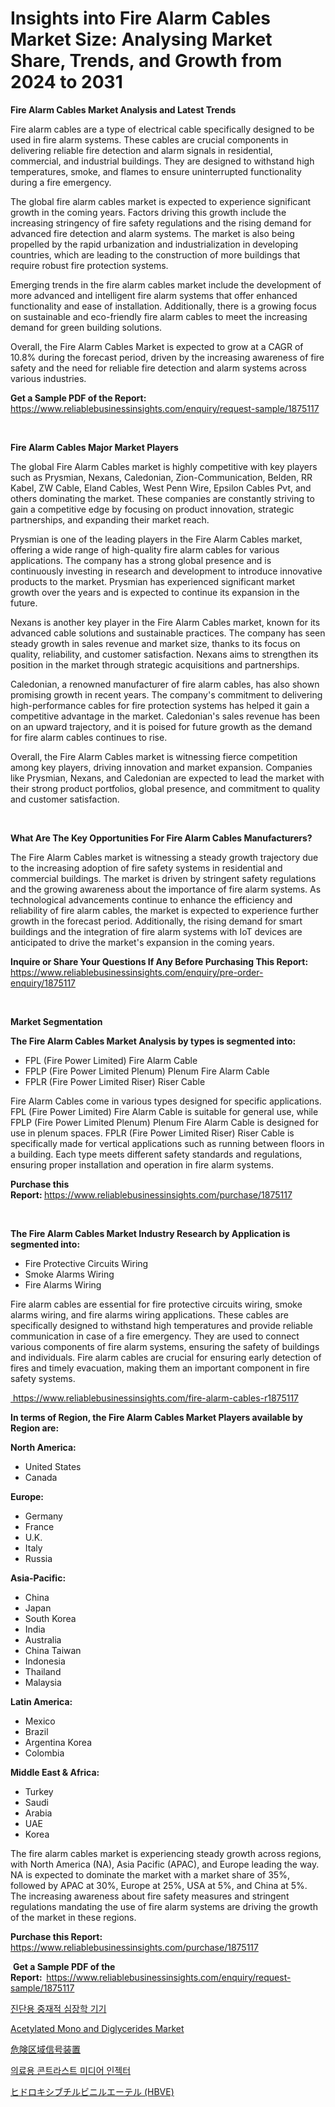 <p><h1>Insights into Fire Alarm Cables Market Size: Analysing Market Share, Trends, and Growth from 2024 to 2031</h1></p><p><strong>Fire Alarm Cables Market Analysis and Latest Trends</strong></p>
<p><p>Fire alarm cables are a type of electrical cable specifically designed to be used in fire alarm systems. These cables are crucial components in delivering reliable fire detection and alarm signals in residential, commercial, and industrial buildings. They are designed to withstand high temperatures, smoke, and flames to ensure uninterrupted functionality during a fire emergency.</p><p>The global fire alarm cables market is expected to experience significant growth in the coming years. Factors driving this growth include the increasing stringency of fire safety regulations and the rising demand for advanced fire detection and alarm systems. The market is also being propelled by the rapid urbanization and industrialization in developing countries, which are leading to the construction of more buildings that require robust fire protection systems.</p><p>Emerging trends in the fire alarm cables market include the development of more advanced and intelligent fire alarm systems that offer enhanced functionality and ease of installation. Additionally, there is a growing focus on sustainable and eco-friendly fire alarm cables to meet the increasing demand for green building solutions.</p><p>Overall, the Fire Alarm Cables Market is expected to grow at a CAGR of 10.8% during the forecast period, driven by the increasing awareness of fire safety and the need for reliable fire detection and alarm systems across various industries.</p></p>
<p><strong>Get a Sample PDF of the Report:&nbsp;</strong> <a href="https://www.reliablebusinessinsights.com/enquiry/request-sample/1875117">https://www.reliablebusinessinsights.com/enquiry/request-sample/1875117</a></p>
<p>&nbsp;</p>
<p><strong>Fire Alarm Cables Major Market Players</strong></p>
<p><p>The global Fire Alarm Cables market is highly competitive with key players such as Prysmian, Nexans, Caledonian, Zion-Communication, Belden, RR Kabel, ZW Cable, Eland Cables, West Penn Wire, Epsilon Cables Pvt, and others dominating the market. These companies are constantly striving to gain a competitive edge by focusing on product innovation, strategic partnerships, and expanding their market reach.</p><p>Prysmian is one of the leading players in the Fire Alarm Cables market, offering a wide range of high-quality fire alarm cables for various applications. The company has a strong global presence and is continuously investing in research and development to introduce innovative products to the market. Prysmian has experienced significant market growth over the years and is expected to continue its expansion in the future.</p><p>Nexans is another key player in the Fire Alarm Cables market, known for its advanced cable solutions and sustainable practices. The company has seen steady growth in sales revenue and market size, thanks to its focus on quality, reliability, and customer satisfaction. Nexans aims to strengthen its position in the market through strategic acquisitions and partnerships.</p><p>Caledonian, a renowned manufacturer of fire alarm cables, has also shown promising growth in recent years. The company's commitment to delivering high-performance cables for fire protection systems has helped it gain a competitive advantage in the market. Caledonian's sales revenue has been on an upward trajectory, and it is poised for future growth as the demand for fire alarm cables continues to rise.</p><p>Overall, the Fire Alarm Cables market is witnessing fierce competition among key players, driving innovation and market expansion. Companies like Prysmian, Nexans, and Caledonian are expected to lead the market with their strong product portfolios, global presence, and commitment to quality and customer satisfaction.</p></p>
<p>&nbsp;</p>
<p><strong>What Are The Key Opportunities For Fire Alarm Cables Manufacturers?</strong></p>
<p><p>The Fire Alarm Cables market is witnessing a steady growth trajectory due to the increasing adoption of fire safety systems in residential and commercial buildings. The market is driven by stringent safety regulations and the growing awareness about the importance of fire alarm systems. As technological advancements continue to enhance the efficiency and reliability of fire alarm cables, the market is expected to experience further growth in the forecast period. Additionally, the rising demand for smart buildings and the integration of fire alarm systems with IoT devices are anticipated to drive the market's expansion in the coming years.</p></p>
<p><strong>Inquire or Share Your Questions If Any Before Purchasing This Report:</strong> <a href="https://www.reliablebusinessinsights.com/enquiry/pre-order-enquiry/1875117">https://www.reliablebusinessinsights.com/enquiry/pre-order-enquiry/1875117</a></p>
<p>&nbsp;</p>
<p><strong>Market Segmentation</strong></p>
<p><strong>The Fire Alarm Cables Market Analysis by types is segmented into:</strong></p>
<p><ul><li>FPL (Fire Power Limited) Fire Alarm Cable</li><li>FPLP (Fire Power Limited Plenum) Plenum Fire Alarm Cable</li><li>FPLR (Fire Power Limited Riser) Riser Cable</li></ul></p>
<p><p>Fire Alarm Cables come in various types designed for specific applications. FPL (Fire Power Limited) Fire Alarm Cable is suitable for general use, while FPLP (Fire Power Limited Plenum) Plenum Fire Alarm Cable is designed for use in plenum spaces. FPLR (Fire Power Limited Riser) Riser Cable is specifically made for vertical applications such as running between floors in a building. Each type meets different safety standards and regulations, ensuring proper installation and operation in fire alarm systems.</p></p>
<p><strong>Purchase this Report:&nbsp;</strong><a href="https://www.reliablebusinessinsights.com/purchase/1875117">https://www.reliablebusinessinsights.com/purchase/1875117</a></p>
<p>&nbsp;</p>
<p><strong>The Fire Alarm Cables Market Industry Research by Application is segmented into:</strong></p>
<p><ul><li>Fire Protective Circuits Wiring</li><li>Smoke Alarms Wiring</li><li>Fire Alarms Wiring</li></ul></p>
<p><p>Fire alarm cables are essential for fire protective circuits wiring, smoke alarms wiring, and fire alarms wiring applications. These cables are specifically designed to withstand high temperatures and provide reliable communication in case of a fire emergency. They are used to connect various components of fire alarm systems, ensuring the safety of buildings and individuals. Fire alarm cables are crucial for ensuring early detection of fires and timely evacuation, making them an important component in fire safety systems.</p></p>
<p><a href="https://www.reliablebusinessinsights.com/fire-alarm-cables-r1875117">&nbsp;https://www.reliablebusinessinsights.com/fire-alarm-cables-r1875117</a></p>
<p><strong>In terms of Region, the Fire Alarm Cables Market Players available by Region are:</strong></p>
<p>
    <p> <strong> North America: </strong>
        <ul>
            <li>United States</li>
            <li>Canada</li>
        </ul>
        </p> 
    <p> <strong> Europe: </strong>
        <ul>
            <li>Germany</li>
            <li>France</li>
            <li>U.K.</li>
            <li>Italy</li>
            <li>Russia</li>
        </ul>
        </p> 
    <p> <strong> Asia-Pacific: </strong>
        <ul>
            <li>China</li>
            <li>Japan</li>
            <li>South Korea</li>
            <li>India</li>
            <li>Australia</li>
            <li>China Taiwan</li>
            <li>Indonesia</li>
            <li>Thailand</li>
            <li>Malaysia</li>
        </ul>
        </p> 
    <p> <strong> Latin America: </strong>
        <ul>
            <li>Mexico</li>
            <li>Brazil</li>
            <li>Argentina Korea</li>
            <li>Colombia</li>
        </ul>
        </p> 
    <p> <strong> Middle East & Africa: </strong>
        <ul>
            <li>Turkey</li>
            <li>Saudi</li>
            <li>Arabia</li>
            <li>UAE</li>
            <li>Korea</li>
        </ul>
    </p>
    </p>
<p><p>The fire alarm cables market is experiencing steady growth across regions, with North America (NA), Asia Pacific (APAC), and Europe leading the way. NA is expected to dominate the market with a market share of 35%, followed by APAC at 30%, Europe at 25%, USA at 5%, and China at 5%. The increasing awareness about fire safety measures and stringent regulations mandating the use of fire alarm systems are driving the growth of the market in these regions.</p></p>
<p><strong>Purchase this Report: </strong><a href="https://www.reliablebusinessinsights.com/purchase/1875117">https://www.reliablebusinessinsights.com/purchase/1875117</a></p>
<p>&nbsp;<strong>Get a Sample PDF of the Report:&nbsp;&nbsp;</strong><a href="https://www.reliablebusinessinsights.com/enquiry/request-sample/1875117">https://www.reliablebusinessinsights.com/enquiry/request-sample/1875117</a></p>
<p><strong></strong></p>
<p><p><a href="https://medium.com/@alaminn729_37362/%EC%A7%84%EB%8B%A8-%EA%B0%84%EC%84%AD-%EC%8B%AC%EC%9E%A5-%EC%B9%B4%EB%94%94%EC%98%A4-%EB%A1%9C%EC%A7%80-%EC%9E%A5%EB%B9%84-%EC%8B%9C%EC%9E%A5-%EA%B7%9C-%EB%AA%A8-%EB%B0%8F-%EC%A0%90%EC%9C%A0%EC%9C%A8-%EB%B6%84%EC%84%9D-%EC%84%B1%EC%9E%A5-%ED%8A%B8%EB%A0%8C%EB%93%9C-%EB%B0%8F-%EC%98%88%EC%B8%A1-2024-2031-ada671345aa6">진단용 중재적 심장학 기기</a></p><p><a href="https://github.com/globismark/Market-Research-Report-List-3/blob/main/acetylated-mono-and-diglycerides-market.md">Acetylated Mono and Diglycerides Market</a></p><p><a href="https://medium.com/@anhabrowning02024/%E5%8D%B1%E9%99%BA%E5%9C%B0%E5%9F%9F%E4%BF%A1%E5%8F%B7%E8%A3%85%E7%BD%AE%E5%B8%82%E5%A0%B4%E8%AA%BF%E6%9F%BB%E3%81%8A%E3%82%88%E3%81%B3%E7%94%A3%E6%A5%AD%E9%80%B2%E5%8C%96-2031%E5%B9%B4%E3%81%BE%E3%81%A7%E3%81%AE%E4%BA%88%E6%B8%AC-4f6ce7e27866">危険区域信号装置</a></p><p><a href="https://medium.com/@alaminn729_37362/%EA%B8%80%EB%A1%9C%EB%B2%8C-%EC%9D%98%EB%A3%8C-%EB%8C%80%EC%A1%B0-%EC%A0%9C%EC%A0%9C-%EC%A3%BC%EC%9E%85%EA%B8%B0-%EC%82%B0%EC%97%85-%EC%9C%A0%ED%98%95-%EC%9D%91%EC%9A%A9-%ED%94%84%EB%A1%9C%EA%B7%B8%EB%9E%A8-%EC%8B%9C%EC%9E%A5-%EC%B0%B8%EA%B0%80%EC%9E%90-%EC%A7%80%EC%97%AD%EB%B3%84-%EC%84%B1%EC%9E%A5-%EB%B6%84%EC%84%9D-%EA%B7%B8%EB%A6%AC%EA%B3%A0-%EB%AF%B8%EB%9E%98-%EC%8B%9C%EB%82%98%EB%A6%AC%EC%98%A4-2024-2031-1b660bfd064a">의료용 콘트라스트 미디어 인젝터</a></p><p><a href="https://medium.com/@anhabrowning02024/%E6%B0%B4%E9%85%B8%E5%8C%96%E3%83%96%E3%83%81%E3%83%AB%E3%83%93%E3%83%8B%E3%83%AB%E3%82%A8%E3%83%BC%E3%83%86%E3%83%AB-hbve-%E5%B8%82%E5%A0%B4%E5%B1%95%E6%9C%9B-%E5%AE%8C%E5%85%A8%E3%81%AA%E7%94%A3%E6%A5%AD%E5%88%86%E6%9E%90-2024%E5%B9%B4%E3%81%8B%E3%82%892031%E5%B9%B4%E3%81%BE%E3%81%A7-84e5b8dfe295">ヒドロキシブチルビニルエーテル (HBVE)</a></p></p>